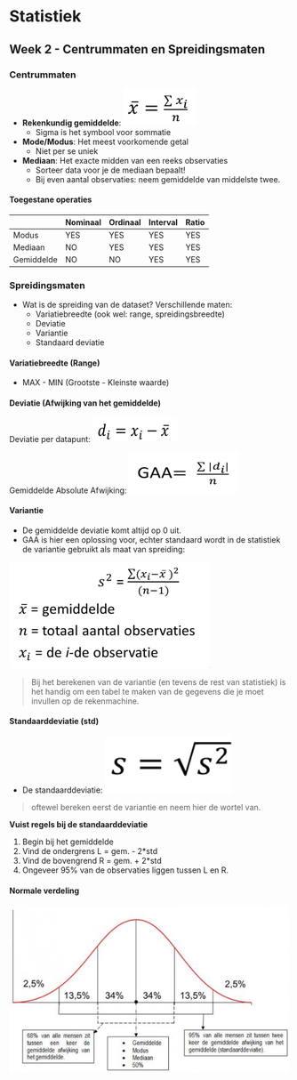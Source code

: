 # Statistiek
## Week 2 - Centrummaten en Spreidingsmaten

### Centrummaten

* **Rekenkundig gemiddelde**: ![](files/7.png)
	- Sigma is het symbool voor sommatie
* **Mode/Modus**: Het meest voorkomende getal
	- Niet per se uniek
* **Mediaan**: Het exacte midden van een reeks observaties
	- Sorteer data voor je de mediaan bepaalt!
	- Bij even aantal observaties: neem gemiddelde van middelste twee.

#### Toegestane operaties

|            | Nominaal | Ordinaal | Interval | Ratio |
|------------|----------|----------|----------|-------|
| Modus      |YES       |YES       |YES       |YES    |
| Mediaan    |NO        |YES       |YES       |YES    |
| Gemiddelde |NO        |NO        |YES       |YES    |

### Spreidingsmaten

* Wat is de spreiding van de dataset? Verschillende maten:
 	- Variatiebreedte (ook wel: range, spreidingsbreedte)
	- Deviatie
	- Variantie
	- Standaard deviatie

#### Variatiebreedte (Range)

* MAX - MIN (Grootste - Kleinste waarde)

#### Deviatie (Afwijking van het gemiddelde)

Deviatie per datapunt: ![](files/8.png)

Gemiddelde Absolute Afwijking: ![](files/9.png)

#### Variantie

* De gemiddelde deviatie komt altijd op 0 uit.
* GAA is hier een oplossing voor, echter standaard wordt in de statistiek de variantie gebruikt als maat van spreiding: 

![](files/10.png)

> Bij het berekenen van de variantie (en tevens de rest van statistiek) is het handig om een tabel te maken van de gegevens die je moet invullen op de rekenmachine.

#### Standaarddeviatie (std)

* De standaarddeviatie: ![](files/11.png)

> oftewel bereken eerst de variantie en neem hier de wortel van.

**Vuist regels bij de standaarddeviatie**

1. Begin bij het gemiddelde
2. Vind de ondergrens L = gem. - 2*std
3. Vind de bovengrend R = gem. + 2*std
4. Ongeveer 95% van de observaties liggen tussen L en R.

#### Normale verdeling

![](files/12.png)
